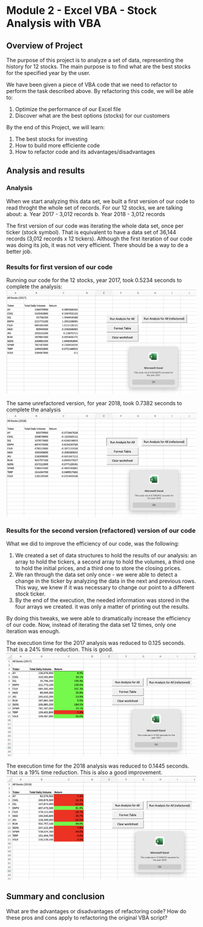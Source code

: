 # Module 2 - Excel VBA - Stock Analysis with VBA

## Overview of Project
The purpose of this project is to analyze a set of data, representing the history for 12 stocks. The main purpose is to find what are the best stocks for the specified year by the user. 

We have been given a piece of VBA code that we need to refactor to perform the task described above. By refactoring this code, we will be able to:
1. Optimize the performance of our Excel file
2. Discover what are the best options (stocks) for our customers

By the end of this Project, we will learn:
1. The best stocks for investing
2. How to build more efficiente code
3. How to refactor code and its advantages/disadvantages 

## Analysis and results

### Analysis 
When we start analyzing this data set, we built a first version of our code to read throght the whole set of records. For our 12 stocks, we are talking about:
a. Year 2017 - 3,012 records
b. Year 2018 - 3,012 records

The first version of our code was iterating the whole data set, once per ticker (stock symbol). That is equivalent to have a data set of 36,144 records (3,012 records x 12 tickers). Although the first iteration of our code was doing its job, it was not very efficient. There should be a way to de a better job.

### Results for first version of our code
Running our code for the 12 stocks, year 2017, took 0.5234 seconds to complete the analysis:
![Stock analysis for 2017 - first version (unrefactored)](/resources/stock_analysis_2017_unrefactored.png)

The same unrefactored version, for year 2018, took 0.7382 seconds to complete the analysis
![Stock analysis for 2018 - first version (unrefactored)](/resources/stock_analysis_2018_unrefactored.png)

### Results for the second version (refactored) version of our code
What we did to improve the efficiency of our code, was the following:
1. We created a set of data structures to hold the results of our analysis: an array to hold the tickers, a second array to hold the volumes, a third one to hold the initial prices, and a third one to store the closing prices. 
2. We ran through the data set only once - we were able to detect a change in the ticker by analyzing the data in the next and previous rows. This way, we knew if it was necessary to change our point to a different stock ticker. 
3. By the end of the execution, the needed information was stored in the four arrays we created. it was only a matter of printing out the results.

By doing this tweaks, we were able to dramatically increase the efficiency of our code. Now, instead of iterating the data set 12 times, only one iteration was enough. 

The execution time for the 2017 analysis was reduced to 0.125 seconds. That is a 24% time reduction. This is good.
![Stock analysis for 2017 - second version (refactored)](/resources/VBA_Challenge_2017.png)

The execution time for the 2018 analysis was reduced to 0.1445 seconds. That is a 19% time reduction. This is also a good improvement. 
![Stock analysis for 2017 - second version (refactored)](/resources/VBA_Challenge_2018.png)

## Summary and conclusion
What are the advantages or disadvantages of refactoring code?
How do these pros and cons apply to refactoring the original VBA script?
